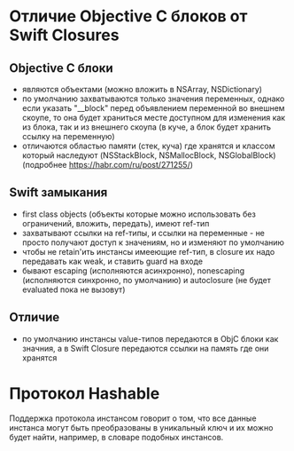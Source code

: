 # Отличие Objective C блоков от Swift Closures

## Objective C блоки
- являются объектами (можно вложить в NSArray, NSDictionary)
- по умолчанию захватываются только значения переменных, однако если указать "\_\_block" перед объявлением переменной во внешнем скоупе, то она будет храниться месте доступном для изменения как из блока, так и из внешнего скоупа (в куче, а блок будет хранить ссылку на переменную)
- отличаются областью памяти (стек, куча) где хранятся и классом который наследуют (NSStackBlock, NSMallocBlock, NSGlobalBlock) (подробнее https://habr.com/ru/post/271255/)

## Swift замыкания
- first class objects (объекты которые можно использовать без ограничений, вложить, передать), имеют ref-тип
- захватывают ссылки на ref-типы, и ссылки на переменные - не просто получают доступ к значениям, но и изменяют по умолчанию
- чтобы не retain'ить инстансы имееющие ref-тип, в closure их надо передавать как weak, и ставить guard на входе
- бывают escaping (исполняются асинхронно), nonescaping (исполняются синхронно, по умолчанию) и autoclosure (не будет evaluated пока не вызовут)

## Отличие
- по умолчанию инстансы value-типов передаются в ObjC блоки как значния, а в Swift Closure передаются ссылки на память где они хранятся


# Протокол Hashable
Поддержка протокола инстансом говорит о том, что все данные инстанса могут быть преобразованы в уникальный ключ и их можно будет найти, например, в словаре подобных инстансов.